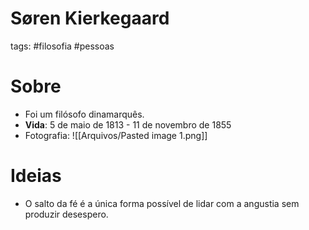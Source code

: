 # Søren Kierkegaard
tags: #filosofia #pessoas 

# Sobre
- Foi um filósofo dinamarquês.
- **Vida**: 5 de maio de 1813 - 11 de novembro de 1855
- Fotografia: ![[Arquivos/Pasted image 1.png]]

# Ideias
- O salto da fé é a única forma possível de lidar com a angustia sem produzir desespero.